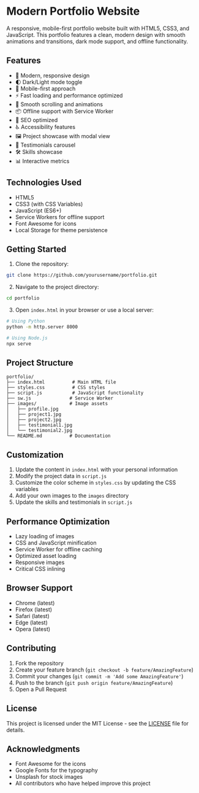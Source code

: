 # Modern Portfolio Website

A responsive, mobile-first portfolio website built with HTML5, CSS3, and JavaScript. This portfolio features a clean, modern design with smooth animations and transitions, dark mode support, and offline functionality.

## Features

- 🎨 Modern, responsive design
- 🌓 Dark/Light mode toggle
- 📱 Mobile-first approach
- ⚡ Fast loading and performance optimized
- 🔄 Smooth scrolling and animations
- 📦 Offline support with Service Worker
- 🎯 SEO optimized
- ♿ Accessibility features
- 🖼️ Project showcase with modal view
- 💬 Testimonials carousel
- 🛠️ Skills showcase
- 📊 Interactive metrics

## Technologies Used

- HTML5
- CSS3 (with CSS Variables)
- JavaScript (ES6+)
- Service Workers for offline support
- Font Awesome for icons
- Local Storage for theme persistence

## Getting Started

1. Clone the repository:
```bash
git clone https://github.com/yourusername/portfolio.git
```

2. Navigate to the project directory:
```bash
cd portfolio
```

3. Open `index.html` in your browser or use a local server:
```bash
# Using Python
python -m http.server 8000

# Using Node.js
npx serve
```

## Project Structure

```
portfolio/
├── index.html          # Main HTML file
├── styles.css          # CSS styles
├── script.js           # JavaScript functionality
├── sw.js              # Service Worker
├── images/            # Image assets
│   ├── profile.jpg
│   ├── project1.jpg
│   ├── project2.jpg
│   ├── testimonial1.jpg
│   └── testimonial2.jpg
└── README.md          # Documentation
```

## Customization

1. Update the content in `index.html` with your personal information
2. Modify the project data in `script.js`
3. Customize the color scheme in `styles.css` by updating the CSS variables
4. Add your own images to the `images` directory
5. Update the skills and testimonials in `script.js`

## Performance Optimization

- Lazy loading of images
- CSS and JavaScript minification
- Service Worker for offline caching
- Optimized asset loading
- Responsive images
- Critical CSS inlining

## Browser Support

- Chrome (latest)
- Firefox (latest)
- Safari (latest)
- Edge (latest)
- Opera (latest)

## Contributing

1. Fork the repository
2. Create your feature branch (`git checkout -b feature/AmazingFeature`)
3. Commit your changes (`git commit -m 'Add some AmazingFeature'`)
4. Push to the branch (`git push origin feature/AmazingFeature`)
5. Open a Pull Request

## License

This project is licensed under the MIT License - see the [LICENSE](LICENSE) file for details.

## Acknowledgments

- Font Awesome for the icons
- Google Fonts for the typography
- Unsplash for stock images
- All contributors who have helped improve this project 